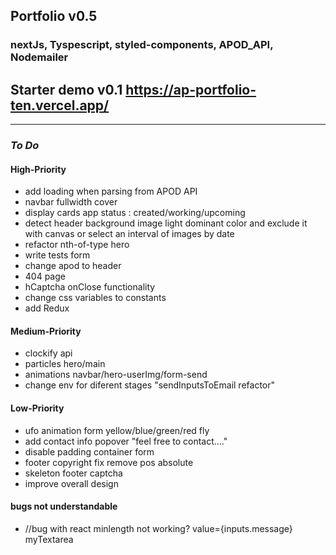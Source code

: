 ## Portfolio v0.5

### nextJs, Tyspescript, styled-components, APOD_API, Nodemailer

## Starter demo v0.1 https://ap-portfolio-ten.vercel.app/

---

### _To Do_

#### High-Priority

- add loading when parsing from APOD API
- navbar fullwidth cover
- display cards app status : created/working/upcoming
- detect header background image light dominant color and exclude it with canvas
  or select an interval of images by date
- refactor nth-of-type hero
- write tests form
- change apod to header
- 404 page
- hCaptcha onClose functionality
- change css variables to constants
- add Redux

#### Medium-Priority

- clockify api
- particles hero/main
- animations navbar/hero-userImg/form-send
- change env for diferent stages "sendInputsToEmail refactor"

#### Low-Priority

- ufo animation form yellow/blue/green/red fly
- add contact info popover "feel free to contact...."
- disable padding container form
- footer copyright fix remove pos absolute
- skeleton footer captcha
- improve overall design

#### bugs not understandable

- //bug with react minlength not working? value={inputs.message} myTextarea
